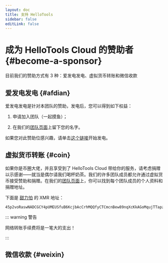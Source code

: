 ```yaml
---
layout: doc
title: 支持 HelloTools
sidebar: false
editLink: false
---
```


# 成为 HelloTools Cloud 的赞助者 {#become-a-sponsor}

目前我们的赞助方式有 3 种：爱发电发电、虚拟货币转账和微信收款

## 爱发电发电 {#afdian}

爱发电发电是针对本团队的赞助，发电后，您可以得到如下权益：

1. 申请加入团队（一起摸鱼）；

2. 在我们的[团队页面](/about/member)上留下您的名字。

如果您对此赞助位感兴趣，请单击[这个链接](https://afdian.net/a/xiaozhu2021)开始发电。

## 虚拟货币转账 {#coin}

如果你是币圈大佬，并且享受到了 HelloTools Cloud 带给你的服务，请考虑捐赠以示感谢——就当是偶尔请我们喝杯奶茶。我们的许多团队成员都允许通过虚拟货币接受赞助和捐赠。在我们的[团队页面](/about/member)上，你可以找到每个团队成员的个人资料和捐赠地址。

下面是 [甜力怕](https://github.com/xiaozhu2007) 的 XMR 地址：

```
45p2voRaswNADCGCY4pUMEUSfuB6KcjbAcCrhMQQfyCTCmcnBew89nqXcKkAGoMqujTTapzkVCYXGa7sVCEJTgNiAGnyrBo
```

::: warning 警告

网络转账手续费将是一笔大的支出！

:::

## 微信收款 {#weixin}

<!-- TODO: 完善文档 -->
